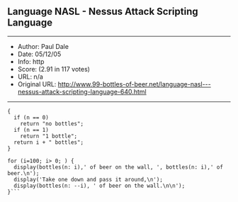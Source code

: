 
## Language NASL - Nessus Attack Scripting Language ##
---
- Author: Paul Dale
- Date: 05/12/05
- Info: http
- Score:  (2.91 in 117 votes)
- URL: n/a
- Original URL: http://www.99-bottles-of-beer.net/language-nasl---nessus-attack-scripting-language-640.html
---

```function bottles(n)
{
  if (n == 0)
    return "no bottles";
  if (n == 1)
    return "1 bottle";
  return i + " bottles";
}

for (i=100; i> 0; ) {
  display(bottles(n: i),' of beer on the wall, ', bottles(n: i),' of beer.\n');
  display('Take one down and pass it around,\n');
  display(bottles(n: --i), ' of beer on the wall.\n\n');
}```
